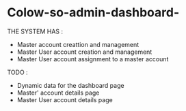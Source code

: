 # Colow-so-admin-dashboard-

THE SYSTEM HAS : 
- Master account creattion and management
- Master User account creation and management
- Master User account assignment to a master account

TODO : 
- Dynamic data for the dashboard page 
- Master' account details page 
- Master User account details page 


